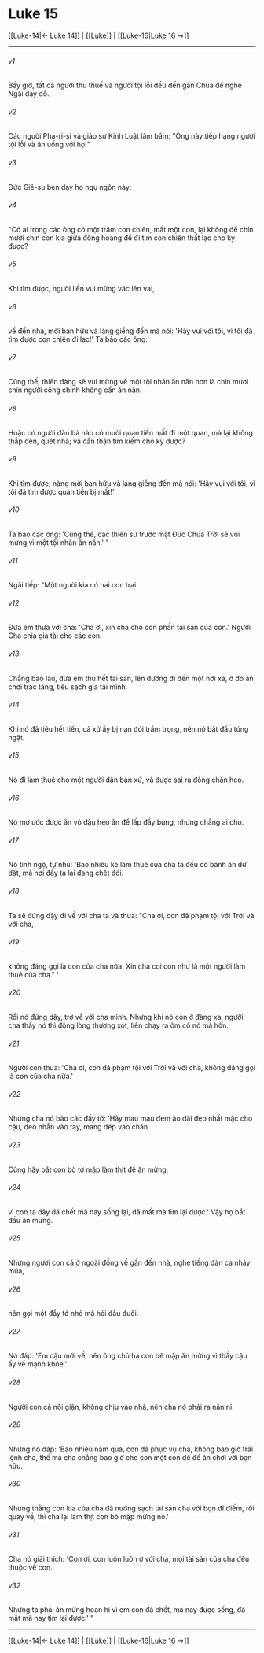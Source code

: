 # Luke 15

[[Luke-14|← Luke 14]] | [[Luke]] | [[Luke-16|Luke 16 →]]
***



###### v1 
Bấy giờ, tất cả người thu thuế và người tội lỗi đều đến gần Chúa để nghe Ngài dạy dỗ. 

###### v2 
Các người Pha-ri-si và giáo sư Kinh Luật lầm bầm: "Ông này tiếp hạng người tội lỗi và ăn uống với họ!" 

###### v3 
Đức Giê-su bèn dạy họ ngụ ngôn này: 

###### v4 
"Có ai trong các ông có một trăm con chiên, mất một con, lại không để chín mươi chín con kia giữa đồng hoang để đi tìm con chiên thất lạc cho kỳ được? 

###### v5 
Khi tìm được, người liền vui mừng vác lên vai, 

###### v6 
về đến nhà, mời bạn hữu và láng giềng đến mà nói: 'Hãy vui với tôi, vì tôi đã tìm được con chiên đi lạc!' Ta bảo các ông: 

###### v7 
Cũng thế, thiên đàng sẽ vui mừng về một tội nhân ăn năn hơn là chín mươi chín người công chính không cần ăn năn. 

###### v8 
Hoặc có người đàn bà nào có mười quan tiền mất đi một quan, mà lại không thắp đèn, quét nhà; và cẩn thận tìm kiếm cho kỳ được? 

###### v9 
Khi tìm được, nàng mời bạn hữu và láng giềng đến mà nói: 'Hãy vui với tôi, vì tôi đã tìm được quan tiền bị mất!' 

###### v10 
Ta bảo các ông: 'Cũng thế, các thiên sứ trước mặt Đức Chúa Trời sẽ vui mừng vì một tội nhân ăn năn.' " 

###### v11 
Ngài tiếp: "Một người kia có hai con trai. 

###### v12 
Đứa em thưa với cha: 'Cha ơi, xin cha cho con phần tài sản của con.' Người Cha chia gia tài cho các con. 

###### v13 
Chẳng bao lâu, đứa em thu hết tài sản, lên đường đi đến một nơi xa, ở đó ăn chơi trác táng, tiêu sạch gia tài mình. 

###### v14 
Khi nó đã tiêu hết tiền, cả xứ ấy bị nạn đói trầm trọng, nên nó bắt đầu túng ngặt. 

###### v15 
Nó đi làm thuê cho một người dân bản xứ, và được sai ra đồng chăn heo. 

###### v16 
Nó mơ ước được ăn vỏ đậu heo ăn để lấp đầy bụng, nhưng chẳng ai cho. 

###### v17 
Nó tỉnh ngộ, tự nhủ: 'Bao nhiêu kẻ làm thuê của cha ta đều có bánh ăn dư dật, mà nơi đây ta lại đang chết đói. 

###### v18 
Ta sẽ đứng dậy đi về với cha ta và thưa: "Cha ơi, con đã phạm tội với Trời và với cha, 

###### v19 
không đáng gọi là con của cha nữa. Xin cha coi con như là một người làm thuê của cha." ' 

###### v20 
Rồi nó đứng dậy, trở về với cha mình. Nhưng khi nó còn ở đàng xa, người cha thấy nó thì động lòng thương xót, liền chạy ra ôm cổ nó mà hôn. 

###### v21 
Người con thưa: 'Cha ơi, con đã phạm tội với Trời và với cha, không đáng gọi là con của cha nữa.' 

###### v22 
Nhưng cha nó bảo các đầy tớ: 'Hãy mau mau đem áo dài đẹp nhất mặc cho cậu, đeo nhẫn vào tay, mang dép vào chân. 

###### v23 
Cũng hãy bắt con bò tơ mập làm thịt để ăn mừng, 

###### v24 
vì con ta đây đã chết mà nay sống lại, đã mất mà tìm lại được.' Vậy họ bắt đầu ăn mừng. 

###### v25 
Nhưng người con cả ở ngoài đồng về gần đến nhà, nghe tiếng đàn ca nhảy múa, 

###### v26 
nên gọi một đầy tớ nhỏ mà hỏi đầu đuôi. 

###### v27 
Nó đáp: 'Em cậu mới về, nên ông chủ hạ con bê mập ăn mừng vì thấy cậu ấy về mạnh khỏe.' 

###### v28 
Người con cả nổi giận, không chịu vào nhà, nên cha nó phải ra năn nỉ. 

###### v29 
Nhưng nó đáp: 'Bao nhiêu năm qua, con đã phục vụ cha, không bao giờ trái lệnh cha, thế mà cha chẳng bao giờ cho con một con dê để ăn chơi với bạn hữu. 

###### v30 
Nhưng thằng con kia của cha đã nướng sạch tài sản cha với bọn đĩ điếm, rồi quay về, thì cha lại làm thịt con bò mập mừng nó.' 

###### v31 
Cha nó giải thích: 'Con ơi, con luôn luôn ở với cha, mọi tài sản của cha đều thuộc về con. 

###### v32 
Nhưng ta phải ăn mừng hoan hỉ vì em con đã chết, mà nay được sống, đã mất mà nay tìm lại được.' "

***
[[Luke-14|← Luke 14]] | [[Luke]] | [[Luke-16|Luke 16 →]]

